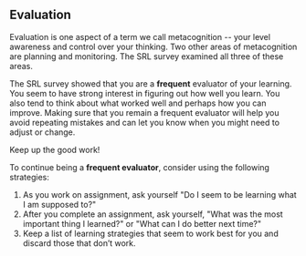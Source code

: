 ## Evaluation

Evaluation is one aspect of a term we call metacognition -- your level awareness and control over your thinking. Two other areas of metacognition are planning and monitoring. The SRL survey examined all three of these areas.

The SRL survey showed that you are a **frequent** evaluator of your learning. You seem to have strong interest in figuring out how well you learn. You also tend to think about what worked well and perhaps how you can improve. Making sure that you remain a frequent evaluator will help you avoid repeating mistakes and can let you know when you might need to adjust or change.

Keep up the good work!

To continue being a **frequent evaluator**, consider using the following strategies:

1.	As you work on assignment, ask yourself "Do I seem to be learning what I am supposed to?"
2.	After you complete an assignment, ask yourself, "What was the most important thing I learned?" or "What can I do better next time?"
3.	Keep a list of learning strategies that seem to work best for you and discard those that don’t work. 
